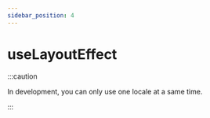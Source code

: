 ```yaml
---
sidebar_position: 4
---
```

# useLayoutEffect

:::caution

In development, you can only use one locale at a same time.

:::